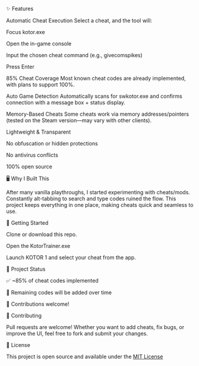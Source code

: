 ✨ Features

Automatic Cheat Execution
Select a cheat, and the tool will:

Focus kotor.exe

Open the in-game console

Input the chosen cheat command (e.g., givecomspikes)

Press Enter

85% Cheat Coverage
Most known cheat codes are already implemented, with plans to support 100%.

Auto Game Detection
Automatically scans for swkotor.exe and confirms connection with a message box + status display.

Memory-Based Cheats
Some cheats work via memory addresses/pointers (tested on the Steam version—may vary with other clients).

Lightweight & Transparent

No obfuscation or hidden protections

No antivirus conflicts

100% open source

🖥️ Why I Built This

After many vanilla playthroughs, I started experimenting with cheats/mods. Constantly alt-tabbing to search and type codes ruined the flow. This project keeps everything in one place, making cheats quick and seamless to use.

🚀 Getting Started

Clone or download this repo.

Open the KotorTrainer.exe

Launch KOTOR 1 and select your cheat from the app.

📂 Project Status

✅ ~85% of cheat codes implemented

🔄 Remaining codes will be added over time

🤝 Contributions welcome!

🤝 Contributing

Pull requests are welcome! Whether you want to add cheats, fix bugs, or improve the UI, feel free to fork and submit your changes.

📜 License

This project is open source and available under the [MIT License](https://chatgpt.com/c/68cfedb2-7b60-8320-a0e2-91a57cf3286f)
